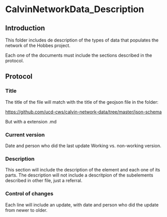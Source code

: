 # CalvinNetworkData_Description

## Introduction
This folder includes de description of the types of data that populates the network of the Hobbes project.

Each one of the documents must include the sections described in the protocol.

## Protocol
### Title
The title of the file will match with the title of the geojson file in the folder:

https://github.com/ucd-cws/calvin-network-data/tree/master/json-schema

But with a extension .md

### Current version
Date and person who did the last update
Working vs. non-working version.

### Description
This section will include the description of the element and each one of its parts. The description will not include a descritpion of the subelements described in other file, just a referral.

### Control of changes
Each line will include an update, with date and person who did the update from newer to older.

